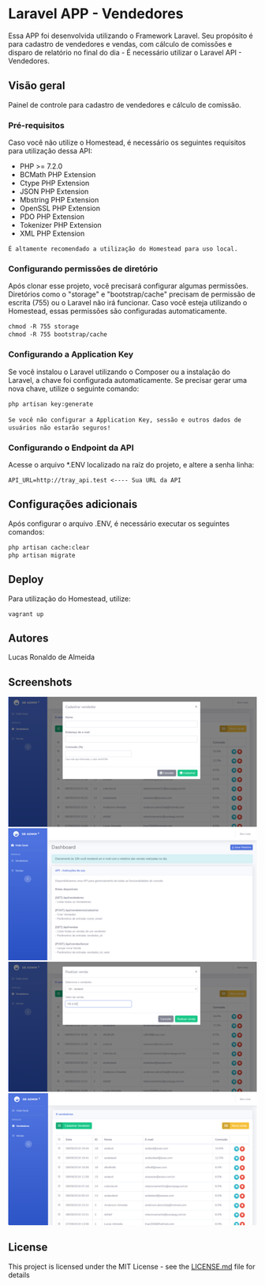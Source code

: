 # Laravel APP - Vendedores

Essa APP foi desenvolvida utilizando o Framework Laravel. Seu propósito é para cadastro de vendedores e vendas, com cálculo de comissões e disparo de relatório no final do dia - É necessário utilizar o Laravel API - Vendedores.  
  
## Visão geral

Painel de controle para cadastro de vendedores e cálculo de comissão.

### Pré-requisitos

Caso você não utilize o Homestead, é necessário os seguintes requisitos para utilização dessa API:

- PHP >= 7.2.0
- BCMath PHP Extension
- Ctype PHP Extension
- JSON PHP Extension
- Mbstring PHP Extension
- OpenSSL PHP Extension
- PDO PHP Extension
- Tokenizer PHP Extension
- XML PHP Extension

```
É altamente recomendado a utilização do Homestead para uso local.
```

### Configurando permissões de diretório

Após clonar esse projeto, você precisará configurar algumas permissões. Diretórios como o "storage" e "bootstrap/cache" precisam de permissão de escrita (755) ou o Laravel não irá funcionar. Caso você esteja utilizando o Homestead, essas permissões são configuradas automaticamente.

```
chmod -R 755 storage
chmod -R 755 bootstrap/cache
```

### Configurando a Application Key

Se você instalou o Laravel utilizando o Composer ou a instalação do Laravel, a chave foi configurada automaticamente. Se precisar gerar uma nova chave, utilize o seguinte comando:

```
php artisan key:generate

Se você não configurar a Application Key, sessão e outros dados de usuários não estarão seguros!
```
### Configurando o Endpoint da API

Acesse o arquivo *.ENV localizado na raíz do projeto, e altere a senha linha:

```
API_URL=http://tray_api.test <---- Sua URL da API
```

## Configurações adicionais

Após configurar o arquivo .ENV, é necessário executar os seguintes comandos:

```
php artisan cache:clear
php artisan migrate
```

## Deploy

Para utilização do Homestead, utilize:

```
vagrant up
```

## Autores

Lucas Ronaldo de Almeida  
  
## Screenshots  
  
![Screenshot](fotos/cadastro_vendedores.png)
![Screenshot](fotos/sb_admin.png)
![Screenshot](fotos/vendas.png)
![Screenshot](fotos/vendedores.png)

## License

This project is licensed under the MIT License - see the [LICENSE.md](LICENSE.md) file for details
